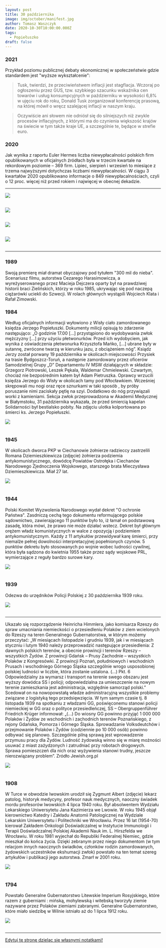 ```yaml
---
layout: post
title: 30 października
image: img/october/manifest.jpg
author: Tomasz Waszczyk
date: 2020-10-30T10:00:00.000Z
tags:
  - Popiełuszko
draft: false
---
```


### 2021

Przykład poziomu publicznej debaty ekonomicznej w społeczeństwie gdzie standardem jest "wyższe wykształcenie":

> Tusk, twierdzi, że przeciwieństwem inflacji jest stagflacja. Wczoraj po ogłoszeniu przez GUS, tzw. szybkiego szacunku wskaźnika cen towarów i usług konsumpcyjnych w październiku w wysokości 6,8% w ujęciu rok do roku, Donald Tusk zorganizował konferencję prasową, na której mówił o wręcz szalejącej inflacji w naszym kraju.

> Oczywiście ani słowem nie odniósł się do silniejszych niż zwykle procesów inflacyjnych, z którymi ma do czynienia większość krajów na świecie w tym także kraje UE, a szczególnie te, będące w strefie euro.

### 2020

Jak wynika z raportu Euler Hermes liczba niewypłacalności polskich firm opublikowanych w oficjalnych źródłach była w trzecim kwartale na rekordowym poziomie – 369 firm. Lipiec, sierpień i wrzesień to miesiące z trzema najwyższymi dotychczas liczbami niewypłacalności. W ciągu 3 kwartałów 2020 opublikowano informacje o 849 niewypłacalnościach, czyli o 12 proc. więcej niż przed rokiem i najwięcej w obecnej dekadzie.

---

<img src="./img/october/orlenwportfelu.png"><br><br>

<img src="./img/october/orlen.jpg"><br><br>

<img src="./img/october/pkobp.jpg"><br><br>

<img src="./img/october/pzu.jpg"><br><br>

---

### 1989

Swoją premierę miał dramat obyczajowy pod tytułem "300 mil do nieba".
Scenariusz filmu, autorstwa Cezarego Harasimowicza, a wyreżyserowanego przez Macieja Dejczera oparty był na prawdziwej historii braci Zielińskich, którzy w roku 1985, ukrywając się pod naczepą ciężarówki uciekli do Szwecji.
W rolach głównych wystąpili Wojciech Klata i Rafał Zimowski.

### 1984

Według oficjalnych informacji wyłowiono z Wisły ciało zamordowanego księdza Jerzego Popiełuszki. Dokumenty milicji opisują to zdarzenie następująco: „O godzinie 17.00 [...] przystąpiono do wydobywania zwłok mężczyzny [...] przy użyciu płetwonurków. Przed ich wydobyciem, jak wynika z oświadczenia płetwonurka Krzysztofa Mańko, [...] ubrane były w sutannę, zwrócone twarzą w kierunku jazu, z obciążeniem nóg”. Ksiądz Jerzy został porwany 19 października w okolicach miejscowości Przysiek na trasie Bydgoszcz-Toruń, a następnie zamordowany przez oficerów Samodzielnej Grupy „D” Departamentu IV MSW działających w składzie: Grzegorz Piotrowski, Leszek Pękala, Waldemar Chmielewski. Czwartym, chociaż nie bezpośrednim katem był Adam Pietruszka. Oprawcy wrzucili księdza Jerzego do Wisły w okolicach tamy pod Włocławkiem.  Wcześniej skrępowali mu nogi oraz ręce sznurkami w taki sposób , by próby poruszanie nimi zaciskały pętlę na szyi. Dodatkowo do nóg przywiązali worki z kamieniami. Sekcja zwłok przeprowadzona w Akademii Medycznej w Białymstoku, 31 października wykazała, że przed śmiercią kapelan Solidarności był bestialsko pobity.
Na zdjęciu ulotka kolportowana po śmierci ks. Jerzego Popiełuszki.

<img src="./img/october/ulotka.jpg"/><br><br>

### 1945

W okolicach dworca PKP w Ciechanowie żołnierze radzieccy zastrzelili Romana Dziemieszkiewicza (zdjęcie) żołnierza podziemia antykomunistycznego, dowódcę Powiatów Ostrołęka i Ciechanów Narodowego Zjednoczenia Wojskowego, starszego brata Mieczysława Dziemieszkiewicza.
Miał 27 lat.

<img src="./img/october/dziemieszkiewicz.jpg"/><br><br>

### 1944

Polski Komitet Wyzwolenia Narodowego wydał dekret "O ochronie Państwa".
Zasdniczą cechą tego dokumentu reformującego polskie sądownictwo, zawierającego 11 punktów było to, iż łamał on podstawową zasadę, która mówi, że prawo nie może działać wstecz. Dekret był głównym orężem władz komunistycznych w walce z opozycją i podziemiem antykomunistycznym. Każdy z 11 artykułów przewidywał karę śmierci, przy niemalże pełnej dowolności interpretacyjnej popełnionych czynów. 5 punktów dekretu było stosowanych po wojnie wobec ludności cywilnej, która była sądzona do kwietnia 1955 także przez sądy wojskowe PRL, wymierzające z reguły bardzo surowe kary.

<img src="./img/october/manifest.jpg"/><br><br>

### 1939

Odezwa do urzędników Policji Polskiej z 30 października 1939 roku.

<img src="./img/october/odezwa.jpg"/><br><br>

---

Ukazało się
rozporządzenie Heinricha Himmlera, jako
komisarza Rzeszy do spraw umacniania
niemieckości o przesiedleniu Polaków z ziem
wcielonych do Rzeszy na teren Generalnego
Gubernatorstwa, w którym możemy przeczytać:
„W miesiącach listopadzie i grudniu 1939, jak i w miesiącach styczniu i lutym 1940 należy
przeprowadzić następujące przesiedlenia:
Z dawnych polskich terenów, a obecnie prowincji i terenów Rzeszy – wszystkich Żydów.
Z prowincji Gdańsk – Prusy Zachodnie –
wszystkich Polaków z Kongresówki.
Z prowincji Poznań, południowych i wschodnich Prusach i wschodniego Górnego Śląska szczególnie wrogo usposobionej polskiej ludności w liczbie, która zostanie ustalona. (…)
Pkt. 6
Odpowiedzialny za wymarsz i transport na
terenie swego obszaru jest wyższy dowódca SS i policji; odpowiedzialna za umieszczenie na
nowym terenie zamieszkania jest administracja,
względnie samorząd polski.” Scedował on na
nowopowstałą władze administracyjną wszystkie problemy związane z logistyką tego
przedsięwzięcia. W tym samym czasie tj. 8
listopada 1939 na spotkaniu z władzami GG,
poświęconemu stanowi policji niemieckiej w GG oraz o polityce przesiedleńczej, SS –
Obergruppenführer Friedrich Krüger informował:
„(…) Do wiosny GG powinno przyjąć 1 000 000
Polaków i Żydów ze wschodnich i zachodnich
terenów Poznańskiego, z rejony Gdańska,
Pomorza i Górnego Śląska. Sprowadzanie
Volksdeutchów i przejmowanie Polaków i Żydów (codziennie po 10 000 osób) powinno odbywać się planowo. Szczególnie pilną sprawą jest wprowadzenie przymusu pracy dla Żydów.
Ludność żydowską winno się w miarę możności usuwać z miast zażydzonych i zatrudniać przy robotach drogowych. Sprawa pomieszczeń dla nich oraz wyżywienia stanowi trudny, jeszcze nierozwiązany problem”.
Zródło Jewish.org.pl

<img src="./img/october/himmler.jpg"/><br><br>

### 1908

W Turce w obwodzie lwowskim urodził się Zygmunt Albert (zdjęcie) lekarz patolog, historyk medycyny, profesor nauk medycznych, naoczny świadek mordu profesorów lwowskich 4 lipca 1940 roku.
Był absolwentem Wydziału Lekarskiego Uniwersytetu Jana Kazimierza we Lwowie. W roku 1945  objął kierownictwo Katedry i Zakładu Anatomii Patologicznej na Wydziale Lekarskim Uniwersytetu i Politechniki we Wrocławiu. Przez 16 lat (1954-70) kierował  Zakładem Onkologii Doświadczalnej w Instytucie Immunologii i Terapii Doświadczalnej Polskiej Akademii Nauk im. L. Hirszfelda we Wrocławiu. W roku 1981 wyjechał do Republiki Federalnej Niemiec, gdzie mieszkał do końca życia. 
Dzięki zebranym przez niego dokumentom (w tym relacjom innych naocznych świadków, członków rodzin zamordowanych, żydowskich uczestników ekshumacji zwłok) powstało na ten temat szereg artykułów i publikacji jego autorstwa. Zmarł w 2001 roku.

<img src="./img/october/albert.jpg"/><br><br>

### 1794

Powstało Generalne Gubernatorstwo Litewskie Imperium Rosyjskiego, które razem z guberniami : mińską, mohylewską i witebską tworzyły ziemie nazywane przez Polaków ziemiami zabranymi. Generalne Gubernatorstwo, które miało siedzibę w Wilnie istniało aż do 1 lipca 1912 roku.

<img src="./img/october/gubernatorstwo.jpg"/><br><br>

---

<a href="https://github.com/TomaszWaszczyk/historia.waszczyk.com/edit/master/src/content/october-30.md" target="_blank">Edytuj tę stronę dzieląc się własnymi notatkami!</a>
